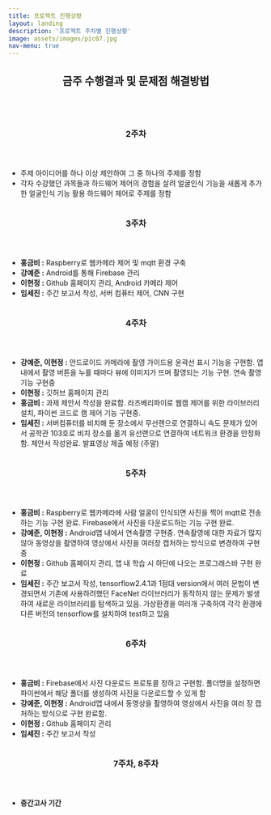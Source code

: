 ```yaml
---
title: 프로젝트 진행상황
layout: landing
description: '프로젝트 주차별 진행상황'
image: assets/images/pic07.jpg
nav-menu: true
---
```


<!-- Main -->
<div id="main">

<section id="one">
	<div class="inner">
		<header class="major">
			<h2>금주 수행결과 및 문제점 해결방법</h2>
		</header>
	</div>
</section>

<section id="two" class="spotlights">
	<!-- Two -->
	<section>
		<a href="generic.html" class="image">
			<img src="{% link assets/images/picw2.jpg%}" alt="" data-position="center center" />
		</a>
		<div class="content">
			<div class="inner">
				<header class="major">
					<h3>2주차</h3>
				</header>
				<ul class="alt">
					<li>주제 아이디어를 하나 이상 제안하여 그 중 하나의 주제를 정함</li>
					<li>각자 수강했던 과목들과 하드웨어 제어의 경험을 살려 얼굴인식 기능을 새롭게 추가한 얼굴인식 기능 활용 하드웨어 제어로 주제를 정함</li>
				</ul>
			</div>
		</div>
	</section>
	 <!-- Three -->
	<section>
		<a href="generic.html" class="image">
			<img src="{% link assets/images/picw3.jpg%}" alt="" data-position="center center" />
		</a>
		<div class="content">
			<div class="inner">
				<header class="major">
					<h3>3주차</h3>
				</header>
				<ul class="alt">
					<li><b>홍금비 :</b> Raspberry로 웹카메라 제어 및 mqtt 환경 구축</li>
               				<li><b>강예준 :</b> Android를 통해 Firebase 관리</li>
               				<li><b>이현정 :</b> Github 홈페이지 관리, Android 카메라 제어</li>
               				<li><b>임세진 :</b> 주간 보고서 작성, 서버 컴퓨터 제어, CNN 구현</li>
				</ul>
			</div>
		</div>
	</section>
	 <!-- Four -->
	<section>
		<a href="generic.html" class="image">
			<img src="{% link assets/images/picw4.jpg%}" alt="" data-position="center center" />
		</a>
		<div class="content">
			<div class="inner">
				<header class="major">
					<h3>4주차</h3>
				</header>
				<ul class="alt">
					<li><b>강예준, 이현정 :</b> 안드로이드 카메라에 촬영 가이드용 윤곽선 표시 기능을 구현함.
						앱 내에서 촬영 버튼을 누를 때마다 뷰에 이미지가 뜨며 촬영되는 기능 구현. 연속 촬영 기능 구현중</li>
               				<li><b>이현정 :</b> 깃허브 홈페이지 관리</li>
               				<li><b>홍금비 :</b> 과제 제안서 작성을 완료함. 라즈베리파이로 웹캠 제어를 위한 라이브러리 설치, 파이썬 코드로 캠 제어 기능 구현중.</li>
               				<li><b>임세진 :</b> 서버컴퓨터를 비치해 둔 장소에서 무선랜으로 연결하니 속도 문제가 있어서
                  				공학관 103호로 비치 장소를 옮겨 유선랜으로 연결하여 네트워크 환경을 안정화함. 제안서 작성완료. 발표영상 제출 예정 (주말)</li>
				</ul>
			</div>
		</div>
	</section>
	 <!-- Five  -->
	<section>
		<a href="generic.html" class="image">
			<img src="{% link assets/images/picw5.jpg%}" alt="" data-position="center center" />
		</a>
		<div class="content">
			<div class="inner">
				<header class="major">
					<h3>5주차</h3>
				</header>
				<ul class="alt">
					<li><b>홍금비 :</b> Raspberry로 웹카메라에 사람 얼굴이 인식되면 사진을 찍어 mqtt로 전송하는 기능 구현 완료.
						Firebase에서 사진을 다운로드하는 기능 구현 완료.</li>
               				<li><b>강예준, 이현정 :</b> Android앱 내에서 연속촬영 구현중.
                  				연속촬영에 대한 자료가 많지 않아 동영상을 촬영하여 영상에서 사진을 여러장 캡처하는 방식으로 변경하여 구현중</li>
               				<li><b>이현정 :</b> Github 홈페이지 관리, 앱 내 학습 시 하단에 나오는 프로그래스바 구현 완료</li>
               				<li><b>임세진 :</b> 주간 보고서 작성, tensorflow2.4.1과 1점대 version에서 여러 문법이 변경되면서 
                  				기존에 사용하려했던 FaceNet 라이브러리가 동작하지 않는 문제가 발생하여 새로운 라이브러리를 탐색하고 있음. 
                  				가상환경을 여러개 구축하여 각각 환경에 다른 버전의 tensorflow를 설치하여 test하고 있음</li>
				</ul>
			</div>
		</div>
	</section>	
	 <!-- Six -->
	<section>
		<a href="generic.html" class="image">
			<img src="{% link assets/images/picw6.jpg%}" alt="" data-position="center center" />
		</a>
		<div class="content">
			<div class="inner">
				<header class="major">
					<h3>6주차</h3>
				</header>
				<ul class="alt">
					<li><b>홍금비 :</b> Firebase에서 사진 다운로드 프로토콜 정하고 구현함.
                  				폴더명을 설정하면 파이썬에서 해당 폴더를 생성하여 사진을 다운로드할 수 있게 함</li>
               				<li><b>강예준, 이현정 :</b> Android앱 내에서 동영상을 촬영하여 영상에서 사진을 여러 장 캡처하는 방식으로 구현 완료함.</li>
               				<li><b>이현정 :</b> Github 홈페이지 관리</li>
               				<li><b>임세진 :</b> 주간 보고서 작성</li>
				</ul>
			</div>
		</div>
	</section>
	 <!-- Seven & Eight -->
	<section>
		<a href="generic.html" class="image">
			<img src="{% link assets/images/picw8.jpg%}" alt="" data-position="center center" />
		</a>
		<div class="content">
			<div class="inner">
				<header class="major">
					<h3>7주차, 8주차</h3>
				</header>
				<ul class="alt">
					<li><b>중간고사 기간</b></li>
				</ul>
			</div>
		</div>
	</section>	

</section>

</div>
